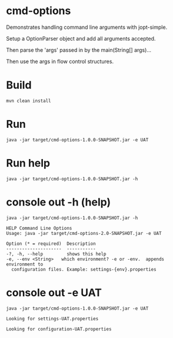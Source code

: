# cmd-options
Demonstrates handling command line arguments with jopt-simple.

Setup a OptionParser object and add all arguments accepted.

Then parse the 'args' passed in by the main(String[] args)...

Then use the args in flow control structures.

# Build
`mvn clean install`

# Run
`java -jar target/cmd-options-1.0.0-SNAPSHOT.jar -e UAT`

# Run help
`java -jar target/cmd-options-1.0.0-SNAPSHOT.jar -h`

# console out -h (help)
```
java -jar target/cmd-options-1.0.0-SNAPSHOT.jar -h

HELP Command Line Options
Usage: java -jar target/cmd-options-2.0-SNAPSHOT.jar -e UAT

Option (* = required)  Description
---------------------  -----------                                              
-?, -h, --help         shows this help
-e, --env <String>   which environment? -e or -env.  appends environment to   
  configuration files. Example: settings-{env}.properties
  ```

# console out -e UAT
```
java -jar target/cmd-options-1.0.0-SNAPSHOT.jar -e UAT

Looking for settings-UAT.properties

Looking for configuration-UAT.properties
```


